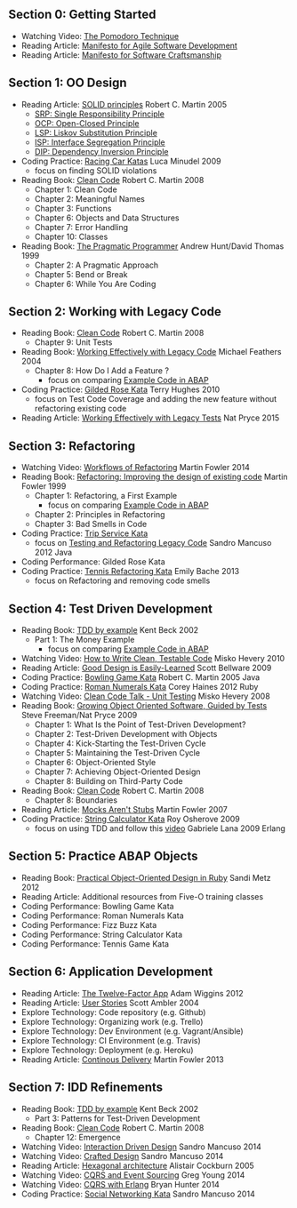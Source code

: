 ## Section 0: Getting Started

- Watching Video: [The Pomodoro Technique](http://pomodorotechnique.com/)
- Reading Article: [Manifesto for Agile Software Development](http://www.agilemanifesto.org/)
- Reading Article: [Manifesto for Software Craftsmanship](http://manifesto.softwarecraftsmanship.org/)

## Section 1: OO Design

- Reading Article: [SOLID principles](http://butunclebob.com/ArticleS.UncleBob.PrinciplesOfOod) Robert C. Martin 2005 
  - [SRP: Single Responsibility Principle](https://docs.google.com/open?id=0ByOwmqah_nuGNHEtcU5OekdDMkk)
  - [OCP: Open-Closed Principle](http://docs.google.com/a/cleancoder.com/viewer?a=v&pid=explorer&chrome=true&srcid=0BwhCYaYDn8EgN2M5MTkwM2EtNWFkZC00ZTI3LWFjZTUtNTFhZGZiYmUzODc1&hl=en)
  - [LSP: Liskov Substitution Principle](http://docs.google.com/a/cleancoder.com/viewer?a=v&pid=explorer&chrome=true&srcid=0BwhCYaYDn8EgNzAzZjA5ZmItNjU3NS00MzQ5LTkwYjMtMDJhNDU5ZTM0MTlh&hl=en)
  - [ISP: Interface Segregation Principle](http://docs.google.com/a/cleancoder.com/viewer?a=v&pid=explorer&chrome=true&srcid=0BwhCYaYDn8EgOTViYjJhYzMtMzYxMC00MzFjLWJjMzYtOGJiMDc5N2JkYmJi&hl=en)
  - [DIP: Dependency Inversion Principle](http://docs.google.com/a/cleancoder.com/viewer?a=v&pid=explorer&chrome=true&srcid=0BwhCYaYDn8EgMjdlMWIzNGUtZTQ0NC00ZjQ5LTkwYzQtZjRhMDRlNTQ3ZGMz&hl=en)
- Coding Practice: [Racing Car Katas](https://github.com/emilybache/Racing-Car-Katas) Luca Minudel 2009
  - focus on finding SOLID violations
- Reading Book: [Clean Code](http://www.amazon.com/Clean-Code-Handbook-Software-Craftsmanship/dp/0132350882) Robert C. Martin 2008 
  - Chapter 1: Clean Code
  - Chapter 2: Meaningful Names
  - Chapter 3: Functions
  - Chapter 6: Objects and Data Structures
  - Chapter 7: Error Handling
  - Chapter 10: Classes
- Reading Book: [The Pragmatic Programmer](https://pragprog.com/book/tpp/the-pragmatic-programmer) Andrew Hunt/David Thomas 1999 
  - Chapter 2: A Pragmatic Approach
  - Chapter 5: Bend or Break
  - Chapter 6: While You Are Coding

## Section 2: Working with Legacy Code

- Reading Book: [Clean Code](http://www.amazon.com/Clean-Code-Handbook-Software-Craftsmanship/dp/0132350882) Robert C. Martin 2008
  - Chapter 9: Unit Tests
- Reading Book: [Working Effectively with Legacy Code](http://www.amazon.com/Working-Effectively-Legacy-Michael-Feathers/dp/0131177052) Michael Feathers 2004
  - Chapter 8: How Do I Add a Feature ?
    - focus on comparing [Example Code in ABAP](http://github.com/brehberg/PAO-legacy-code)  
- Coding Practice: [Gilded Rose Kata](https://github.com/brehberg/GildedRose-Refactoring-Kata/tree/master/abap) Terry Hughes 2010
  - focus on Test Code Coverage and adding the new feature without refactoring existing code
- Reading Article: [Working Effectively with Legacy Tests](http://natpryce.com/articles/000813.html) Nat Pryce 2015

## Section 3: Refactoring

- Watching Video: [Workflows of Refactoring](https://www.youtube.com/watch?v=vqEg37e4Mkw) Martin Fowler 2014 
- Reading Book: [Refactoring: Improving the design of existing code](http://www.amazon.com/Refactoring-Improving-Design-Existing-Code/dp/0201485672) Martin Fowler 1999
  - Chapter 1: Refactoring, a First Example
    - focus on comparing [Example Code in ABAP](http://github.com/brehberg/PAO-refactoring)  
  - Chapter 2: Principles in Refactoring
  - Chapter 3: Bad Smells in Code
- Coding Practice: [Trip Service Kata](https://github.com/brehberg/trip-service-kata/tree/master/abap)
   - focus on [Testing and Refactoring Legacy Code](https://www.youtube.com/watch?v=_NnElPO5BU0) Sandro Mancuso 2012 Java
- Coding Performance: Gilded Rose Kata 
- Coding Practice: [Tennis Refactoring Kata](https://github.com/brehberg/Tennis-Refactoring-Kata/tree/master/abap) Emily Bache 2013
  - focus on Refactoring and removing code smells 

## Section 4: Test Driven Development

- Reading Book: [TDD by example](http://www.amazon.com/Test-Driven-Development-By-Example/dp/0321146530) Kent Beck 2002
  - Part 1: The Money Example
    - focus on comparing [Example Code in ABAP](http://github.com/brehberg/PAO-example-tdd)    
- Watching Video: [How to Write Clean, Testable Code](https://www.youtube.com/watch?v=XcT4yYu_TTs) Misko Hevery 2010 
- Reading Article: [Good Design is Easily-Learned](http://blog.scottbellware.com/2009/01/good-design-is-easily-learned.html) Scott Bellware 2009
- Coding Practice: [Bowling Game Kata](http://butunclebob.com/ArticleS.UncleBob.TheBowlingGameKata) Robert C. Martin 2005 Java
- Coding Practice: [Roman Numerals Kata](http://www.codekatas.org/casts/roman-numerals-kata-with-audio-commentary) Corey Haines 2012 Ruby 
- Watching Video: [Clean Code Talk - Unit Testing](https://www.youtube.com/watch?v=wEhu57pih5w) Misko Hevery 2008
- Reading Book: [Growing Object Oriented Software, Guided by Tests](http://www.growing-object-oriented-software.com/) Steve Freeman/Nat Pryce 2009
  - Chapter 1: What Is the Point of Test-Driven Development?
  - Chapter 2: Test-Driven Development with Objects
  - Chapter 4: Kick-Starting the Test-Driven Cycle
  - Chapter 5: Maintaining the Test-Driven Cycle
  - Chapter 6: Object-Oriented Style
  - Chapter 7: Achieving Object-Oriented Design
  - Chapter 8: Building on Third-Party Code
- Reading Book: [Clean Code](http://www.amazon.com/Clean-Code-Handbook-Software-Craftsmanship/dp/0132350882) Robert C. Martin 2008
  - Chapter 8: Boundaries
- Reading Article: [Mocks Aren't Stubs](http://martinfowler.com/articles/mocksArentStubs.html) Martin Fowler 2007
- Coding Practice: [String Calculator Kata](http://osherove.com/tdd-kata-1/) Roy Osherove 2009
    - focus on using TDD and follow this [video](https://vimeo.com/8206748) Gabriele Lana 2009 Erlang

## Section 5: Practice ABAP Objects

- Reading Book: [Practical Object-Oriented Design in Ruby](http://www.amazon.com/Practical-Object-Oriented-Design-Ruby-Addison-Wesley/dp/0321721330) Sandi Metz 2012
- Reading Article: Additional resources from Five-O training classes 
- Coding Performance: Bowling Game Kata
- Coding Performance: Roman Numerals Kata
- Coding Performance: Fizz Buzz Kata
- Coding Performance: String Calculator Kata
- Coding Performance: Tennis Game Kata

## Section 6: Application Development

- Reading Article: [The Twelve-Factor App](http://12factor.net/) Adam Wiggins 2012
- Reading Article: [User Stories](http://www.agilemodeling.com/artifacts/userStory.htm) Scott Ambler 2004 
- Explore Technology: Code repository (e.g. Github)
- Explore Technology: Organizing work (e.g. Trello)
- Explore Technology: Dev Environment (e.g. Vagrant/Ansible)
- Explore Technology: CI Environment (e.g. Travis)
- Explore Technology: Deployment (e.g. Heroku)
- Reading Article: [Continous Delivery](http://martinfowler.com/bliki/ContinuousDelivery.html) Martin Fowler 2013 

## Section 7: IDD Refinements

- Reading Book: [TDD by example](http://www.amazon.com/Test-Driven-Development-By-Example/dp/0321146530) Kent Beck 2002 
  - Part 3: Patterns for Test-Driven Development
- Reading Book: [Clean Code](http://www.amazon.com/Clean-Code-Handbook-Software-Craftsmanship/dp/0132350882) Robert C. Martin 2008 
  - Chapter 12: Emergence
- Watching Video: [Interaction Driven Design](https://vimeo.com/107963074) Sandro Mancuso 2014 
- Watching Video: [Crafted Design](https://vimeo.com/128596005) Sandro Mancuso 2014 
- Reading Article: [Hexagonal architecture](http://alistair.cockburn.us/Hexagonal+architecture) Alistair Cockburn 2005  
- Watching Video: [CQRS and Event Sourcing](https://www.youtube.com/watch?v=JHGkaShoyNs) Greg Young 2014 
- Watching Video: [CQRS with Erlang](https://vimeo.com/97318824) Bryan Hunter 2014 
- Coding Practice: [Social Networking Kata](https://github.com/sandromancuso/social_networking_kata) Sandro Mancuso 2014 
